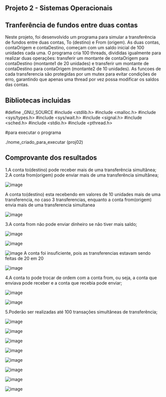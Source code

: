 ## Projeto 2 - Sistemas Operacionais

## Tranferência de fundos entre duas contas

Neste projeto, foi desenvolvido um programa para simular a transferência de fundos entre duas contas,  To (destino) e From (origem). As duas contas, contaOrigem e contaDestino, começam com um saldo inicial de 100 unidades cada uma. O programa cria 100 threads, divididas igualmente para realizar duas operações: transferir um montante de contaOrigem para contaDestino (montante1 de 20 unidades) e transferir um montante de contaDestino para contaOrigem (montante2 de 10 unidades). 
As funcoes de cada transferencia  são protegidas por um mutex para evitar condições de erro, garantindo que apenas uma thread por vez possa modificar os saldos das contas.
## Bibliotecas incluidas

#define _GNU_SOURCE
#include <stdlib.h>
#include <malloc.h>
#include <sys/types.h>
#include <sys/wait.h>
#include <signal.h>
#include <sched.h>
#include <stdio.h>
#include <pthread.h>

#para executar o programa

./nome_criado_para_executar (proj02)




## Comprovante dos resultados 

1.A conta to(destino) pode receber mais de uma transferência simultânea;
2.A conta from(origem) pode enviar mais de uma transferência simultânea;

![image](https://github.com/JoaoGian/labSO/assets/118188665/3d973cf8-7fd9-40a8-9a17-d6df1735fd63)

A conta to(destino)  esta recebendo em valores de 10 unidades mais de uma transferencia, no caso 3 transferencias, enquanto a conta from(origem) envia mais de uma transferencia simultanea



![image](https://github.com/JoaoGian/labSO/assets/118188665/92a83bf6-7d7d-41b2-bb14-fde6af336e46)




3.A conta from não pode enviar dinheiro se não tiver mais saldo;

![image](https://github.com/JoaoGian/labSO/assets/118188665/79707356-0b01-4da0-9b29-ac79dae052a5)


![image](https://github.com/JoaoGian/labSO/assets/118188665/7a993898-9f06-4cae-a1d1-a5fa959bcf0d)

![image](https://github.com/JoaoGian/labSO/assets/118188665/34dd0d83-ebeb-45a0-80fd-bd540d157988)
A conta foi insuficiente, pois as transferencias estavam sendo feitas de 20 em 20





![image](https://github.com/JoaoGian/labSO/assets/118188665/79707356-0b01-4da0-9b29-ac79dae052a5)





4.A conta to pode trocar de ordem com a conta from, ou seja, a conta que enviava pode
receber e a conta que recebia pode enviar;

![image](https://github.com/JoaoGian/labSO/assets/118188665/04da05ae-a8ce-4bc1-b146-7422d0fe2827)



![image](https://github.com/JoaoGian/labSO/assets/118188665/bcffc091-a4d1-4e16-9532-e73d4ae36c29)


5.Poderão ser realizadas até 100 transações simultâneas de transferência;

![image](https://github.com/JoaoGian/labSO/assets/118188665/99e252fd-de8b-46da-9c2a-f5c8268c8c8b)

![image](https://github.com/JoaoGian/labSO/assets/118188665/3d4b33f6-cce8-44e4-9d88-aed939c930ae)

![image](https://github.com/JoaoGian/labSO/assets/118188665/aeb6a100-9230-445c-94c3-b16bb0af1462)

![image](https://github.com/JoaoGian/labSO/assets/118188665/bd6becde-71f5-4688-a9a3-b6d33156d21d)

![image](https://github.com/JoaoGian/labSO/assets/118188665/075833a1-f5ad-4096-97d3-619912c567b5)

![image](https://github.com/JoaoGian/labSO/assets/118188665/a4ae0e6a-8e67-4aa9-967c-a8a4be723052)

![image](https://github.com/JoaoGian/labSO/assets/118188665/98bedb30-cfb5-4bcd-b8b0-8708cf016400)

![image](https://github.com/JoaoGian/labSO/assets/118188665/42ab01f6-950d-4db8-b86b-d040ab9f7dbe)










































